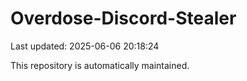 # Overdose-Discord-Stealer

Last updated: 2025-06-06 20:18:24

This repository is automatically maintained.
